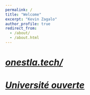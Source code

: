 ```yaml
---
permalink: /
title: "Welcome"
excerpt: "Kevin Zagalo"
author_profile: true
redirect_from: 
  - /about/
  - /about.html
---
```


# _[on*est*la.tech/](http://onestla.tech)_
# _[Université ouverte](https://universiteouverte.org/)_
